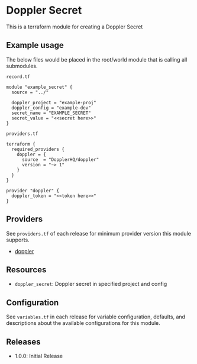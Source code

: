 # Doppler Secret
This is a terraform module for creating a Doppler Secret

## Example usage
The below files would be placed in the root/world module that is calling all submodules.

`record.tf`
```HCL
module "example_secret" {
  source = "../"
  
  doppler_project = "example-proj"
  doppler_config = "example-dev"
  secret_name = "EXAMPLE_SECRET"
  secret_value = "<<secret here>>"
}
```
`providers.tf`
```HCL
terraform {
  required_providers {
    doppler = {
      source  = "DopplerHQ/doppler"
      version = "~> 1"
    }
  }
}

provider "doppler" {
  doppler_token = "<<token here>>"
}
```
## Providers
See `providers.tf` of each release for minimum provider version this module supports.

- [doppler](https://registry.terraform.io/providers/DopplerHQ/doppler/latest)

## Resources
- `doppler_secret`: Doppler secret in specified project and config

## Configuration
See `variables.tf` in each release for variable configuration, defaults, and descriptions about the available configurations for this module.

## Releases
- 1.0.0: Initial Release
